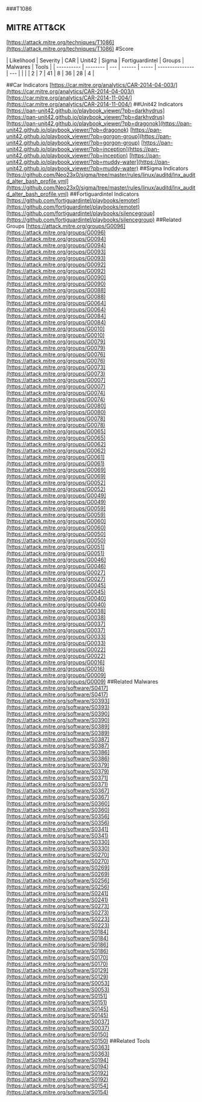 ###T1086
## MITRE ATT&CK
[https://attack.mitre.org/techniques/T1086](https://attack.mitre.org/techniques/T1086)
#Score

| Likelihood | Severity | CAR | Unit42 | Sigma | Fortiguardintel | Groups | Malwares | Tools |
| ---------- | -------- | --- | ------ | ----- | --------------- | ---  |
 |   |   | 2 | 7 | 41 | 8 | 36 | 28 | 4 |

##Car Indicators
[https://car.mitre.org/analytics/CAR-2014-04-003/](https://car.mitre.org/analytics/CAR-2014-04-003/)
[https://car.mitre.org/analytics/CAR-2014-11-004/](https://car.mitre.org/analytics/CAR-2014-11-004/)
##Unit42 Indicators
[https://pan-unit42.github.io/playbook_viewer/?pb=darkhydrus](https://pan-unit42.github.io/playbook_viewer/?pb=darkhydrus)
[https://pan-unit42.github.io/playbook_viewer/?pb=dragonok](https://pan-unit42.github.io/playbook_viewer/?pb=dragonok)
[https://pan-unit42.github.io/playbook_viewer/?pb=gorgon-group](https://pan-unit42.github.io/playbook_viewer/?pb=gorgon-group)
[https://pan-unit42.github.io/playbook_viewer/?pb=inception](https://pan-unit42.github.io/playbook_viewer/?pb=inception)
[https://pan-unit42.github.io/playbook_viewer/?pb=muddy-water](https://pan-unit42.github.io/playbook_viewer/?pb=muddy-water)
[]()
##Sigma Indicators
[https://github.com/Neo23x0/sigma/tree/master/rules/linux/auditd/lnx_auditd_alter_bash_profile.yml](https://github.com/Neo23x0/sigma/tree/master/rules/linux/auditd/lnx_auditd_alter_bash_profile.yml)
[]()
##Fortiguardintel Indicators
[https://github.com/fortiguardintel/playbooks/emotet](https://github.com/fortiguardintel/playbooks/emotet)
[https://github.com/fortiguardintel/playbooks/silencegroup](https://github.com/fortiguardintel/playbooks/silencegroup)
[]()
##Related Groups
[https://attack.mitre.org/groups/G0096](https://attack.mitre.org/groups/G0096)
[https://attack.mitre.org/groups/G0094](https://attack.mitre.org/groups/G0094)
[https://attack.mitre.org/groups/G0093](https://attack.mitre.org/groups/G0093)
[https://attack.mitre.org/groups/G0092](https://attack.mitre.org/groups/G0092)
[https://attack.mitre.org/groups/G0090](https://attack.mitre.org/groups/G0090)
[https://attack.mitre.org/groups/G0088](https://attack.mitre.org/groups/G0088)
[https://attack.mitre.org/groups/G0064](https://attack.mitre.org/groups/G0064)
[https://attack.mitre.org/groups/G0084](https://attack.mitre.org/groups/G0084)
[https://attack.mitre.org/groups/G0010](https://attack.mitre.org/groups/G0010)
[https://attack.mitre.org/groups/G0079](https://attack.mitre.org/groups/G0079)
[https://attack.mitre.org/groups/G0076](https://attack.mitre.org/groups/G0076)
[https://attack.mitre.org/groups/G0073](https://attack.mitre.org/groups/G0073)
[https://attack.mitre.org/groups/G0007](https://attack.mitre.org/groups/G0007)
[https://attack.mitre.org/groups/G0074](https://attack.mitre.org/groups/G0074)
[https://attack.mitre.org/groups/G0080](https://attack.mitre.org/groups/G0080)
[https://attack.mitre.org/groups/G0078](https://attack.mitre.org/groups/G0078)
[https://attack.mitre.org/groups/G0065](https://attack.mitre.org/groups/G0065)
[https://attack.mitre.org/groups/G0062](https://attack.mitre.org/groups/G0062)
[https://attack.mitre.org/groups/G0061](https://attack.mitre.org/groups/G0061)
[https://attack.mitre.org/groups/G0069](https://attack.mitre.org/groups/G0069)
[https://attack.mitre.org/groups/G0052](https://attack.mitre.org/groups/G0052)
[https://attack.mitre.org/groups/G0049](https://attack.mitre.org/groups/G0049)
[https://attack.mitre.org/groups/G0059](https://attack.mitre.org/groups/G0059)
[https://attack.mitre.org/groups/G0060](https://attack.mitre.org/groups/G0060)
[https://attack.mitre.org/groups/G0050](https://attack.mitre.org/groups/G0050)
[https://attack.mitre.org/groups/G0051](https://attack.mitre.org/groups/G0051)
[https://attack.mitre.org/groups/G0046](https://attack.mitre.org/groups/G0046)
[https://attack.mitre.org/groups/G0027](https://attack.mitre.org/groups/G0027)
[https://attack.mitre.org/groups/G0045](https://attack.mitre.org/groups/G0045)
[https://attack.mitre.org/groups/G0040](https://attack.mitre.org/groups/G0040)
[https://attack.mitre.org/groups/G0038](https://attack.mitre.org/groups/G0038)
[https://attack.mitre.org/groups/G0037](https://attack.mitre.org/groups/G0037)
[https://attack.mitre.org/groups/G0033](https://attack.mitre.org/groups/G0033)
[https://attack.mitre.org/groups/G0022](https://attack.mitre.org/groups/G0022)
[https://attack.mitre.org/groups/G0016](https://attack.mitre.org/groups/G0016)
[https://attack.mitre.org/groups/G0009](https://attack.mitre.org/groups/G0009)
[]()
##Related Malwares
[https://attack.mitre.org/software/S0417](https://attack.mitre.org/software/S0417)
[https://attack.mitre.org/software/S0393](https://attack.mitre.org/software/S0393)
[https://attack.mitre.org/software/S0390](https://attack.mitre.org/software/S0390)
[https://attack.mitre.org/software/S0389](https://attack.mitre.org/software/S0389)
[https://attack.mitre.org/software/S0387](https://attack.mitre.org/software/S0387)
[https://attack.mitre.org/software/S0386](https://attack.mitre.org/software/S0386)
[https://attack.mitre.org/software/S0379](https://attack.mitre.org/software/S0379)
[https://attack.mitre.org/software/S0371](https://attack.mitre.org/software/S0371)
[https://attack.mitre.org/software/S0367](https://attack.mitre.org/software/S0367)
[https://attack.mitre.org/software/S0360](https://attack.mitre.org/software/S0360)
[https://attack.mitre.org/software/S0356](https://attack.mitre.org/software/S0356)
[https://attack.mitre.org/software/S0341](https://attack.mitre.org/software/S0341)
[https://attack.mitre.org/software/S0330](https://attack.mitre.org/software/S0330)
[https://attack.mitre.org/software/S0270](https://attack.mitre.org/software/S0270)
[https://attack.mitre.org/software/S0269](https://attack.mitre.org/software/S0269)
[https://attack.mitre.org/software/S0256](https://attack.mitre.org/software/S0256)
[https://attack.mitre.org/software/S0241](https://attack.mitre.org/software/S0241)
[https://attack.mitre.org/software/S0273](https://attack.mitre.org/software/S0273)
[https://attack.mitre.org/software/S0223](https://attack.mitre.org/software/S0223)
[https://attack.mitre.org/software/S0184](https://attack.mitre.org/software/S0184)
[https://attack.mitre.org/software/S0186](https://attack.mitre.org/software/S0186)
[https://attack.mitre.org/software/S0170](https://attack.mitre.org/software/S0170)
[https://attack.mitre.org/software/S0129](https://attack.mitre.org/software/S0129)
[https://attack.mitre.org/software/S0053](https://attack.mitre.org/software/S0053)
[https://attack.mitre.org/software/S0151](https://attack.mitre.org/software/S0151)
[https://attack.mitre.org/software/S0145](https://attack.mitre.org/software/S0145)
[https://attack.mitre.org/software/S0037](https://attack.mitre.org/software/S0037)
[https://attack.mitre.org/software/S0150](https://attack.mitre.org/software/S0150)
[]()
##Related Tools
[https://attack.mitre.org/software/S0363](https://attack.mitre.org/software/S0363)
[https://attack.mitre.org/software/S0194](https://attack.mitre.org/software/S0194)
[https://attack.mitre.org/software/S0192](https://attack.mitre.org/software/S0192)
[https://attack.mitre.org/software/S0154](https://attack.mitre.org/software/S0154)
[]()
